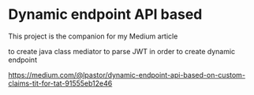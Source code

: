 # Dynamic endpoint API based
This project is the companion for my Medium article

to create java class mediator to parse JWT in order to create dynamic endpoint 

https://medium.com/@lpastor/dynamic-endpoint-api-based-on-custom-claims-tit-for-tat-91555eb12e46
